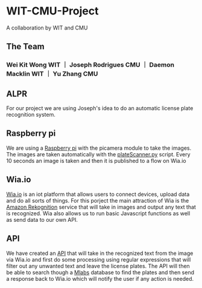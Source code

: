 # WIT-CMU-Project
A collaboration by WIT and CMU

## The Team
### Wei Kit Wong WIT ｜ Joseph Rodrigues CMU ｜ Daemon Macklin WIT ｜ Yu Zhang CMU

## ALPR
For our project we are using Joseph's idea to do an automatic license plate recognition system.

## Raspberry pi
We are using a [Raspberry pi](https://www.raspberrypi.org/) with the picamera module to take the images. The images are taken automatically
with the [plateScanner.py](https://github.com/Daemon-Macklin/WIT-CMU-Project/blob/master/plateScanner.py) script. Every 10 seconds an image is taken and then it is published to a flow
on Wia.io

## Wia.io
[Wia.io](https://www.wia.io/) is an iot platform that allows users to connect devices, upload data and do all sorts of things.
For this porject the main attraction of Wia is the [Amazon Rekognition](https://aws.amazon.com/rekognition/)
service that will take in images and output any text that is recognized. Wia also allows us to run
basic Javascript functions as well as send data to our own API.

## API
We have created an [API](https://github.com/andyAndyA/license-plate-reader-api) that will take in
the recognized text from the image via Wia.io and first do some processing using regular expressions
that will filter out any unwanted text and leave the license plates. The API will then be able to search 
though a [Mlabs](https://mlab.com/) database to find the plates and then send a response back to
Wia.io which will notify the user if any action is needed.   

